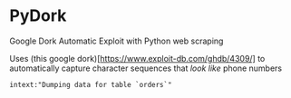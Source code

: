 # PyDork
Google Dork Automatic Exploit with Python web scraping

Uses (this google dork)[https://www.exploit-db.com/ghdb/4309/] to automatically capture character sequences that *look like* phone numbers

```
intext:"Dumping data for table `orders`"
```

